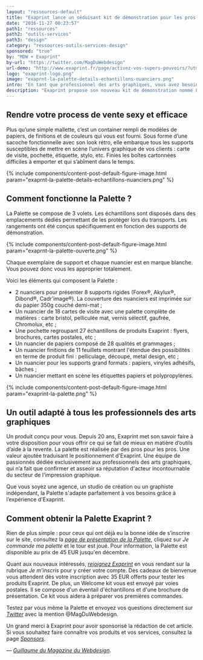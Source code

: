 ```yaml
---
layout: "ressources-default"
title: "Exaprint lance un séduisant kit de démonstration pour les pros des arts graphiques"
date: "2016-11-27 00:23:57"
path1: "ressources"
path2: "outils-services"
path3: "design"
category: "ressources-outils-services-design"
sponsored: "true"
by: "MDW + Exaprint"
by-url: "https://twitter.com/MagDuWebdesign"
url-demo: "http://www.exaprint.fr/page/activez-vos-supers-pouvoirs/?utm_medium=blog&utm_campaign=content&utm_source=magazineduwebdesign"
logo: "exaprint-logo.png"
image: "exaprnt-la-palette-details-echantillons-nuanciers.png"
intro: "En tant que professionnel des arts graphiques, vous avez besoin de mettre en avant vos créations pour convaincre vos clients. Vous êtes donc sans relâche à la recherche d’idées pour présenter vos réalisations. Exaprint y a songé et a présenté son tout nouvel outil au salon Viscom à Paris : un kit de démonstration en marque blanche qu'ils ont nommé _[La Palette](http://www.exaprint.fr/page/activez-vos-supers-pouvoirs/?utm_medium=blog&utm_campaign=content&utm_source=magazineduwebdesign)_.<br>Ce kit prend la forme d'une sacoche au design contemporain qui embarque une multitude d’échantillons et 6 nuanciers haut de gamme."
description: "Exaprint propose son nouveau kit de démonstration nommé La Palette qui contient une large gamme d'échantillons d'imprimerie et de nuanciers papiers."
---
```

## Rendre votre process de vente sexy et efficace

Plus qu’une simple mallette, c’est un container rempli de modèles de papiers, de finitions et de couleurs qui vous est fourni. Sous forme d’une sacoche fonctionnelle avec son look rétro, elle embarque tous les supports susceptibles de mettre en scène l’univers graphique de vos clients : carte de visite, pochette, étiquette, stylo, etc. Finies les boîtes cartonnées difficiles à emporter et qui s’abîment dans le temps.

{% include components/content-post-default-figure-image.html param="exaprnt-la-palette-details-echantillons-nuanciers.png" %}

## Comment fonctionne la Palette ?

La Palette se compose de 3 volets. Les échantillons sont disposés dans des emplacements dédiés permettant de les protéger lors du transports. Les rangements ont été conçus spécifiquement en fonction des supports de démonstration.

{% include components/content-post-default-figure-image.html param="exaprnt-la-palette-ouverte.png" %}

Chaque exemplaire de support et chaque nuancier est en marque blanche. Vous pouvez donc vous les approprier totalement.

Voici les éléments qui composent la Palette :

- 2 nuanciers pour présenter 8 supports rigides (Forex®, Akylux®, Dibond®, Cadr’image®). La couverture des nuanciers est imprimée sur du papier 350g couché demi-mat ;
- Un nuancier de 18 cartes de visite avec une palette complète de matières : carte bristol, pelliculée mat, vernis sélectif, gaufrée, Chromolux, etc ;
- Une pochette regroupant 27 échantillons de produits Exaprint : flyers, brochures, cartes postales, etc ;
- Un nuancier de papiers composé de 28 qualités et grammages ;
- Un nuancier finitions de 11 feuillets montrant l'étendue des possibilités en terme de produit fini : pelliculage, découpe, metal design, etc ;
- Un nuancier pour les supports grand formats : papiers, vinyles adhésifs, bâches ;
- Un nuancier mettant en scène les étiquettes papiers et polypropylènes.

{% include components/content-post-default-figure-image.html param="exaprint-la-palette.png" %}

## Un outil adapté à tous les professionnels des arts graphiques

Un produit conçu pour vous. Depuis 20 ans, Exaprint met son savoir faire à votre disposition pour vous offrir ce qui se fait de mieux en matière d’outils d’aide à la revente. La palette est réalisée par des pros pour les pros. Une valeur ajoutée traduisant le positionnement d'Exaprint. Une équipe de passionnés dédiée exclusivement aux professionnels des arts graphiques, qui n’a fait que confirmer et asseoir sa réputation d'acteur incontournable du secteur de l'impression graphique.

Que vous soyez une agence, un studio de création ou un graphiste indépendant, la Palette s'adapte parfaitement à vos besoins grâce à l’expérience d'Exaprint.

## Comment obtenir la Palette Exaprint ?

Rien de plus simple : pour ceux qui ont déjà eu la bonne idée de s’inscrire sur le site, consultez la _[page de présentation de la Palette](http://www.exaprint.fr/page/presentation-palette?utm_medium=blog&utm_campaign=content&utm_source=magazineduwebdesign)_, cliquez sur _Je commande ma palette_ et le tour est joué. Pour information, la Palette est disponible au prix de 45 EUR jusqu'en décembre.

Quant aux nouveaux intéressés, _[rejoignez Exaprint](http://www.exaprint.fr/page/activez-vos-supers-pouvoirs/?utm_medium=blog&utm_campaign=content&utm_source=magazineduwebdesign)_ en vous rendant sur la rubrique _Je m’inscris_ pour y créer votre compte. Des cadeaux de bienvenue vous attendent dès votre inscription avec 35 EUR offerts pour tester les produits Exaprint. De plus, un Welcome kit vous est envoyé par voies postales. Il se compose d'un éventail d'échantillons et d'une brochure de présentation. Ce kit vous aidera à préparer vos premières commandes.

Testez par vous même la Palette et envoyez vos questions directement sur _[Twitter](https://twitter.com/MagDuWebdesign)_ avec la mention @MagDuWebdesign.

Un grand merci à Exaprint pour avoir sponsorisé la rédaction de cet article. Si vous souhaitez faire connaître vos produits et vos services, consultez la page _[Sponsors](http://www.magazineduwebdesign.com/sponsors/)_.

— _[Guillaume du Magazine du Webdesign](https://www.linkedin.com/in/gpalayer)_.
